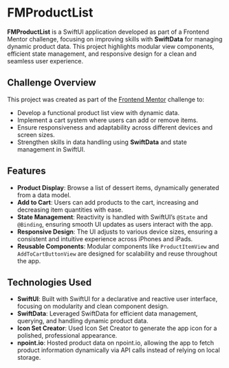 # FMProductList

**FMProductList** is a SwiftUI application developed as part of a Frontend Mentor challenge, focusing on improving skills with **SwiftData** for managing dynamic product data. This project highlights modular view components, efficient state management, and responsive design for a clean and seamless user experience.

## Challenge Overview

This project was created as part of the [Frontend Mentor](https://www.frontendmentor.io) challenge to:
- Develop a functional product list view with dynamic data.
- Implement a cart system where users can add or remove items.
- Ensure responsiveness and adaptability across different devices and screen sizes.
- Strengthen skills in data handling using **SwiftData** and state management in SwiftUI.

## Features

- **Product Display**: Browse a list of dessert items, dynamically generated from a data model.
- **Add to Cart**: Users can add products to the cart, increasing and decreasing item quantities with ease.
- **State Management**: Reactivity is handled with SwiftUI’s `@State` and `@Binding`, ensuring smooth UI updates as users interact with the app.
- **Responsive Design**: The UI adjusts to various device sizes, ensuring a consistent and intuitive experience across iPhones and iPads.
- **Reusable Components**: Modular components like `ProductItemView` and `AddToCartButtonView` are designed for scalability and reuse throughout the app.

## Technologies Used

- **SwiftUI**: Built with SwiftUI for a declarative and reactive user interface, focusing on modularity and clean component design.
- **SwiftData**: Leveraged SwiftData for efficient data management, querying, and handling dynamic product data.
- **Icon Set Creator**: Used Icon Set Creator to generate the app icon for a polished, professional appearance.
- **npoint.io**: Hosted product data on npoint.io, allowing the app to fetch product information dynamically via API calls instead of relying on local storage.
